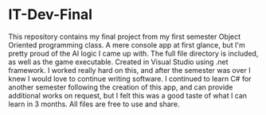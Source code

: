 # IT-Dev-Final
This repository contains my final project from my first semester Object Oriented programming class. 
A mere console app at first glance, but I'm pretty proud of the AI logic I came up with. The full file directory is included, as well as the game executable. Created in Visual Studio using .net framework. I worked really hard on this, and after the semester was over I knew I would love to continue writing software. I continued to learn C# for another semester following the creation of this app, and can provide additional works on request, but I felt this was a good taste of what I can learn in 3 months.
All files are free to use and share.
